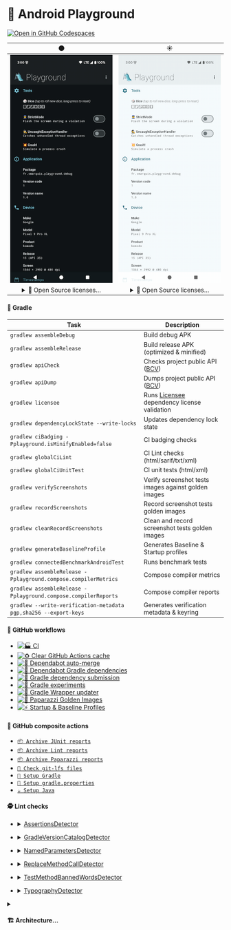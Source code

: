 # 🛝 Android Playground

[![Open in GitHub Codespaces](https://github.com/codespaces/badge.svg)](https://codespaces.new/SimonMarquis/Android-Playground?quickstart=1)

|                                                                                🌑                                                                                |                                                                                 ☀️                                                                                  |
|:----------------------------------------------------------------------------------------------------------------------------------------------------------------:|:-------------------------------------------------------------------------------------------------------------------------------------------------------------------:|
|                                           [![screenshot dark](art/screenshot-thumb-dark.png)](art/screenshot-dark.png)                                           |                                           [![screenshot light](art/screenshot-thumb-light.png)](art/screenshot-light.png)                                           |
| <details><summary>📜 Open Source licenses…</summary>[![screenshot OSS dark](art/screenshot-licenses-thumb-dark.png)](art/screenshot-licenses-dark.png)</details> | <details><summary>📜 Open Source licenses…</summary>[![screenshot OSS light](art/screenshot-licenses-thumb-light.png)](art/screenshot-licenses-light.png)</details> |

#### 🐘 Gradle

| Task                                                             | Description                                                                                 |
|------------------------------------------------------------------|---------------------------------------------------------------------------------------------|
| `gradlew assembleDebug`                                          | Build debug APK                                                                             |
| `gradlew assembleRelease`                                        | Build release APK (optimized & minified)                                                    |
| `gradlew apiCheck`                                               | Checks project public API ([BCV](https://github.com/Kotlin/binary-compatibility-validator)) |
| `gradlew apiDump`                                                | Dumps project public API ([BCV](https://github.com/Kotlin/binary-compatibility-validator))  |
| `gradlew licensee`                                               | Runs [Licensee](https://github.com/cashapp/licensee) dependency license validation          |
| `gradlew dependencyLockState --write-locks`                      | Updates dependency lock state                                                               |
| `gradlew ciBadging -Pplayground.isMinifyEnabled=false`           | CI badging checks                                                                           |
| `gradlew globalCiLint`                                           | CI Lint checks (html/sarif/txt/xml)                                                         |
| `gradlew globalCiUnitTest`                                       | CI unit tests (html/xml)                                                                    |
| `gradlew verifyScreenshots`                                      | Verify screenshot tests images against golden images                                                                                        |
| `gradlew recordScreenshots`                                      | Record screenshot tests golden images                                                                                       |
| `gradlew cleanRecordScreenshots`                                | Clean and record screenshot tests golden images                                                                                      |
| `gradlew generateBaselineProfile`                                | Generates Baseline & Startup profiles                                                       |
| `gradlew connectedBenchmarkAndroidTest`                          | Runs benchmark tests                                                                        |
| `gradlew assembleRelease -Pplayground.compose.compilerMetrics`   | Compose compiler metrics                                                                    |
| `gradlew assembleRelease -Pplayground.compose.compilerReports`   | Compose compiler reports                                                                    |
| `gradlew --write-verification-metadata pgp,sha256 --export-keys` | Generates verification metadata & keyring                                                   |

#### 🐙 GitHub workflows

- [![🏭 CI](https://github.com/SimonMarquis/Android-Playground/actions/workflows/ci.yaml/badge.svg)](https://github.com/SimonMarquis/Android-Playground/actions/workflows/ci.yaml)
- [![♻️ Clear GitHub Actions cache](https://github.com/SimonMarquis/Android-Playground/actions/workflows/clear-cache.yaml/badge.svg)](https://github.com/SimonMarquis/Android-Playground/actions/workflows/clear-cache.yaml)
- [![🤖 Dependabot auto-merge](https://github.com/SimonMarquis/Android-Playground/actions/workflows/dependabot-auto-merge.yaml/badge.svg)](https://github.com/SimonMarquis/Android-Playground/actions/workflows/dependabot-auto-merge.yaml)
- [![🤖 Dependabot Gradle dependencies](https://github.com/SimonMarquis/Android-Playground/actions/workflows/dependabot-gradle-dependencies.yaml/badge.svg)](https://github.com/SimonMarquis/Android-Playground/actions/workflows/dependabot-gradle-dependencies.yaml)
- [![🐘 Gradle dependency submission](https://github.com/SimonMarquis/Android-Playground/actions/workflows/gradle-dependency-submission.yaml/badge.svg)](https://github.com/SimonMarquis/Android-Playground/actions/workflows/gradle-dependency-submission.yaml)
- [![🐘 Gradle experiments](https://github.com/SimonMarquis/Android-Playground/actions/workflows/gradle-experiments.yaml/badge.svg)](https://github.com/SimonMarquis/Android-Playground/actions/workflows/gradle-experiments.yaml)
- [![🐘 Gradle Wrapper updater](https://github.com/SimonMarquis/Android-Playground/actions/workflows/gradle-wrapper-updater.yaml/badge.svg)](https://github.com/SimonMarquis/Android-Playground/actions/workflows/gradle-wrapper-updater.yaml)
- [![📸 Paparazzi Golden Images](https://github.com/SimonMarquis/Android-Playground/actions/workflows/paparazzi-golden-images.yaml/badge.svg)](https://github.com/SimonMarquis/Android-Playground/actions/workflows/paparazzi-golden-images.yaml)
- [![⚡ Startup & Baseline Profiles](https://github.com/SimonMarquis/Android-Playground/actions/workflows/startup-baseline-profiles.yaml/badge.svg)](https://github.com/SimonMarquis/Android-Playground/actions/workflows/startup-baseline-profiles.yaml)

#### 🐙 GitHub composite actions

- [`📦 Archive JUnit reports`](.github/actions/archive-junit-reports/action.yaml)
- [`📦 Archive Lint reports`](.github/actions/archive-lint-reports/action.yaml)
- [`📦 Archive Paparazzi reports`](.github/actions/archive-paparazzi-reports/action.yaml)
- [`👮 Check git-lfs files`](.github/actions/check-git-lfs/action.yaml)
- [`🐘 Setup Gradle`](.github/actions/setup-gradle/action.yaml)
- [`🐘 Setup gradle.properties`](.github/actions/setup-gradle-properties/action.yaml)
- [`☕️ Setup Java`](.github/actions/setup-java/action.yaml)

#### 🕵️ Lint checks

- <details><summary><a href="https://github.com/SimonMarquis/Android-Playground/blob/main/lint/src/main/kotlin/fr/smarquis/playground/lint/AssertionsDetector.kt">AssertionsDetector</a></summary>

  - Prefer using `kotlin.test` assertions instead of JUnit's in Kotlin unit tests.
  - Prefer using `kotlin.test` assertions instead of `assert` in unit tests. Its execution requires a specific JVM option to be enabled on the JVM.

</details>

- <details><summary><a href="https://github.com/SimonMarquis/Android-Playground/blob/main/lint/src/main/kotlin/fr/smarquis/playground/lint/GradleVersionCatalogDetector.kt">GradleVersionCatalogDetector</a></summary>

  - Dependencies should be sorted alphabetically to maintain consistency and readability.
  - Dependencies should follow the configured regex.
  - Extracting a version in the `[versions]` section is useful only if it is used more than once or referenced elsewhere.
  - Dependency declaration should use the simplest form possible, omitting unnecessary inline tables.

</details>

- <details><summary><a href="https://github.com/SimonMarquis/Android-Playground/blob/main/lint/src/main/kotlin/fr/smarquis/playground/lint/NamedParametersDetector.kt">NamedParametersDetector</a></summary>

  - Not specifying parameters name using the same type can lead to unexpected results when refactoring methods signature.  
    Enforcing explicit named parameters also helps detecting mistakes during code review.  
    Quick fix: `⌥⏎` (macOS) or `Alt+Enter` (Windows/Linux) ➝ `Add names to call arguments`.

</details>

- <details><summary><a href="https://github.com/SimonMarquis/Android-Playground/blob/main/lint/src/main/kotlin/fr/smarquis/playground/lint/ReplaceMethodCallDetector.kt">ReplaceMethodCallDetector</a></summary>

  - The method `foo()` should not be called!

</details>

- <details><summary><a href="https://github.com/SimonMarquis/Android-Playground/blob/main/lint/src/main/kotlin/fr/smarquis/playground/lint/TestMethodBannedWordsDetector.kt">TestMethodBannedWordsDetector</a></summary>

  - Test methods name should not contains banned words.
    The default behavior checks for `failure,failed` words to reduce collisions when searching through logs.

</details>

- <details><summary><a href="https://github.com/SimonMarquis/Android-Playground/blob/main/lint/src/main/kotlin/fr/smarquis/playground/lint/TypographyDetector.kt">TypographyDetector</a></summary>

  - Escaped character are impossible to decipher for a human. Using unescaped character is generally self explanatory.
  - Typography can be replaced with a better alternative.
  - Curly quotes must be replaced with straight quote as Talkback does not properly handle them.

</details>

<details>
<summary><h4>🏗️ Architecture…</h4></summary>

[✨ Open with `mermaid.live`](https://mermaid.live/view#pako:eNqtV1tvmzAU_ivIfYUoobl6UqWtXaVJmzRtbxt7cINJvICNjFmbVf3vsw0k2DGQpmukYvv7zvHxuYGfwZrFGEAQBEFE14wmZAMj6nkp2rNSQA-nOzUVW5xh6MWIy6nmRnTDUb71Pn9TOMw5S0hK6OZnBA7jCPzSIMpzuSz_dy70iRflQ7UVjJFAasWrhjAmaywF1KPmDiOpXKIFLiTaDC1GgYWQuytGM_yPOjCNzUOtGce1qBpq-ULIkbK_GR_VVxyiD2evniFZCpIqq_TTxpTW0taKaMwZiVW8qtEFu7rtHdLca6sDO3FtzDJEaBMXPenIjArrj-v5nP4MGrbjFdmTYCTKQwLVs34jG9KWZcoC9TgFL9Sg7dMVfShDLwhu7FTpZhAX1HKZDY88gQvxKctT2aCoQIIw6o2GdxyQq9LK6EzSFC2D4_f5rqgMUx2MOrx2eqIeRtnHsLKug9l9mrfKW96QB1Z-eEAFlj7BX7Vz6igd-_aReWMmixsxjDug7RbhQGq_moultWgnjg0cqssEmzRxLLttNXq-hszs68jw7nRxwK5IWrShYiAXCB1j3w5kd4JbaNmF2qHpZBhuNVkXmj5YLR1GDcoZpho50d8ETdYZyl7f9c6WPTqtXYCn8e5ALXE9tYQVuk5RUdzhxNsxIVtG8PtP5snmkcKr5WQ2vr_3C8HZDsOrJEnqcfBIYrGFYf7kr1nKuMbeGcpKuqPskdaa5gv1u0xTfbBAVrislMpHldbwdjqZh2_TmpIHjvi-1nj94W66vEBj-312dGMLtnpQD4e4wVY59EhXMXbix5dnHZoWppqnw80txsl7yvLfiSGkh2G1T7e9Rr0P7Nbk_uCWh9Jz-9joxt0UpxbggwxzuUssr3DPSiQC-qoWAeipz3F5XQMRfZG8Mpdq8MeYyFwAMEFpgX2ASsG-7-kaQMFL3JDuCJJfl1mzmCP6g7H2FMBn8ATgKhxNxyv5N5mGs3A8n_tgD-BkuhpNw-twJtcXi1BiLz74qxWMR8v5ZLW6XixX80W4nE2kBNYWfaluofoy6gPOys32YOSGq-NVm3P5gYn5LSupAHD28g-FZQ6z)

```mermaid
---
config:
  layout: elk
  theme: neutral
---

graph LR
  :profiling["profiling"]
  :app["app"]
  :app["app"]
  :profiling["profiling"]
  subgraph :data
    :data:dice["dice"]
    :data:dice["dice"]
    :data:licenses["licenses"]
    :data:settings["settings"]
    :data:licenses["licenses"]
    :data:settings["settings"]
  end
  subgraph :core
    :core:datastore["datastore"]
    :core:di["di"]
    :core:datastore["datastore"]
    :core:utils["utils"]
    :core:ui["ui"]
    :core:android["android"]
    :core:datastore["datastore"]
    :core:di["di"]
    :core:android["android"]
    :core:utils["utils"]
    :core:utils["utils"]
  end
  subgraph :domain
    :domain:dice["dice"]
    :domain:licenses["licenses"]
    :domain:licenses["licenses"]
    :domain:settings["settings"]
    :domain:dice["dice"]
    :domain:settings["settings"]
  end
  subgraph :feature
    :feature:licenses["licenses"]
    :feature:home["home"]
    :feature:licenses["licenses"]
    :feature:home["home"]
  end

  :data:dice --> :core:datastore
  :data:dice --> :core:di
  :data:dice --> :domain:dice
  :data:dice -. testImplementation .-> :core:datastore
  :data:dice -. testImplementation .-> :core:utils
  :profiling -- testedApks --> :app
  :feature:licenses --> :core:di
  :feature:licenses --> :core:ui
  :feature:licenses --> :domain:licenses
  :feature:licenses -. testImplementation .-> :domain:licenses
  :feature:licenses -. testImplementation .-> :core:utils
  :app -- baselineProfile --> :profiling
  :app --> :feature:home
  :app --> :feature:licenses
  :app --> :core:android
  :app --> :core:di
  :app --> :core:ui
  :app --> :domain:dice
  :app --> :domain:settings
  :app --> :data:dice
  :app --> :data:licenses
  :app --> :data:settings
  :core:datastore --> :core:di
  :data:licenses --> :core:di
  :data:licenses --> :domain:licenses
  :data:licenses -. testImplementation .-> :core:di
  :data:licenses -. testImplementation .-> :core:utils
  :feature:home --> :core:di
  :feature:home --> :core:ui
  :feature:home --> :domain:dice
  :feature:home --> :domain:settings
  :feature:home -. testImplementation .-> :core:utils
  :feature:home -. testImplementation .-> :domain:dice
  :feature:home -. testImplementation .-> :domain:settings
  :data:settings --> :core:datastore
  :data:settings --> :domain:settings
  :data:settings -. testImplementation .-> :core:datastore
  :data:settings -. testImplementation .-> :core:utils
  :core:android --> :core:di
  :core:android --> :core:utils
  :core:utils --> :core:di

  classDef kotlin-jvm fill:#8150FF,stroke:#fff,stroke-width:2px,color:#fff;
  classDef unknown fill:#676767,stroke:#fff,stroke-width:2px,color:#fff;
  classDef android-application fill:#2C4162,stroke:#fff,stroke-width:2px,color:#fff;
  classDef android-library fill:#3BD482,stroke:#fff,stroke-width:2px,color:#fff;
  class :data:dice kotlin-jvm
  class :core:datastore kotlin-jvm
  class :core:di kotlin-jvm
  class :domain:dice kotlin-jvm
  class :core:utils kotlin-jvm
  class :profiling unknown
  class :app android-application
  class :feature:licenses android-library
  class :core:ui android-library
  class :domain:licenses kotlin-jvm
  class :feature:home android-library
  class :core:android android-library
  class :domain:settings kotlin-jvm
  class :data:licenses kotlin-jvm
  class :data:settings kotlin-jvm
```

</details>
